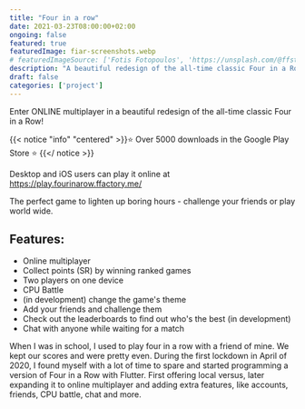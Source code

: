 ```yaml
---
title: "Four in a row"
date: 2021-03-23T08:00:00+02:00
ongoing: false
featured: true
featuredImage: fiar-screenshots.webp
# featuredImageSource: ['Fotis Fotopoulos', 'https://unsplash.com/@ffstop?utm_source=unsplash&utm_medium=referral&utm_content=creditCopyText']
description: "A beautiful redesign of the all-time classic Four in a Row, written in Flutter. This is a pet project of mine, which I started during the first lockdown in March of 2020. It's available on Google Play and the web."
draft: false
categories: ['project']
---
```


Enter ONLINE multiplayer in a beautiful redesign of the all-time classic Four in a Row!

{{< notice "info" "centered" >}}⭐️ Over 5000 downloads in the Google Play Store ⭐️ {{</ notice >}}

Desktop and iOS users can play it online at https://play.fourinarow.ffactory.me/

<!-- video -->

The perfect game to lighten up boring hours - challenge your friends or play world wide.

## Features:
* Online multiplayer
* Collect points (SR) by winning ranked games
* Two players on one device
* CPU Battle
* (in development) change the game's theme
* Add your friends and challenge them
* Check out the leaderboards to find out who's the best (in development) 
* Chat with anyone while waiting for a match

When I was in school, I used to play four in a row with a friend of mine. We kept our scores and were pretty even. During the first lockdown in April of 2020, I found myself with a lot of time to spare and started programming a version of Four in a Row with Flutter. First offering local versus, later expanding it to online multiplayer and adding extra features, like accounts, friends, CPU battle, chat and more.